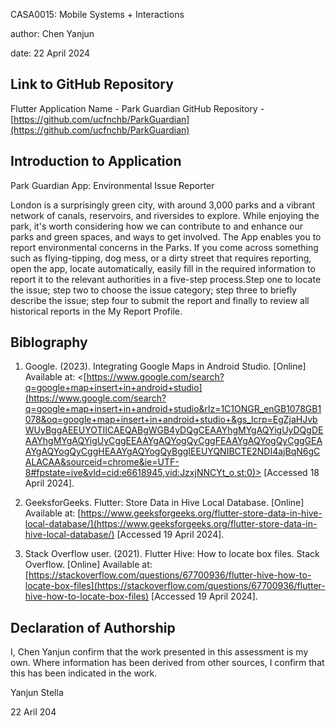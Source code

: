 
CASA0015: Mobile Systems + Interactions


author: Chen Yanjun


date: 22 April 2024

## Link to GitHub Repository

Flutter Application Name - Park Guardian
GitHub Repository - [https://github.com/ucfnchb/ParkGuardian](https://github.com/ucfnchb/ParkGuardian)

## Introduction to Application

Park Guardian App: Environmental Issue Reporter

London is a surprisingly green city, with around 3,000 parks and a vibrant network of canals, reservoirs, and riversides to explore. While enjoying the park, it's worth considering how we can contribute to and enhance our parks and green spaces, and ways to get involved.
The App enables you to report environmental concerns in the Parks. If you come across something such as flying-tipping, dog mess, or a dirty street that requires reporting, open the app, locate automatically, easily fill in the required information to report it to the relevant authorities in a five-step process.Step one to locate the issue; step two to choose the issue category; step three to briefly describe the issue; step four to submit the report and finally to review all historical reports in the My Report Profile. 


## Biblography

1. Google. (2023). Integrating Google Maps in Android Studio. [Online] Available at: <[https://www.google.com/search?q=google+map+insert+in+android+studio](https://www.google.com/search?q=google+map+insert+in+android+studio&rlz=1C1ONGR_enGB1078GB1078&oq=google+map+insert+in+android+studio+&gs_lcrp=EgZjaHJvbWUyBggAEEUYOTIICAEQABgWGB4yDQgCEAAYhgMYgAQYigUyDQgDEAAYhgMYgAQYigUyCggEEAAYgAQYogQyCggFEAAYgAQYogQyCggGEAAYgAQYogQyCggHEAAYgAQYogQyBggIEEUYQNIBCTE2NDI4ajBqN6gCALACAA&sourceid=chrome&ie=UTF-8#fpstate=ive&vld=cid:e6618945,vid:JzxjNNCYt_o,st:0)> [Accessed 18 April 2024].

2. GeeksforGeeks. Flutter: Store Data in Hive Local Database. [Online] Available at: [https://www.geeksforgeeks.org/flutter-store-data-in-hive-local-database/](https://www.geeksforgeeks.org/flutter-store-data-in-hive-local-database/) [Accessed 19 April 2024].

4. Stack Overflow user. (2021). Flutter Hive: How to locate box files. Stack Overflow. [Online] Available at:[https://stackoverflow.com/questions/67700936/flutter-hive-how-to-locate-box-files](https://stackoverflow.com/questions/67700936/flutter-hive-how-to-locate-box-files) [Accessed 19 April 2024].

## Declaration of Authorship

I, Chen Yanjun confirm that the work presented in this assessment is my own. Where information has been derived from other sources, I confirm that this has been indicated in the work.

Yanjun Stella

22 Aril 204
